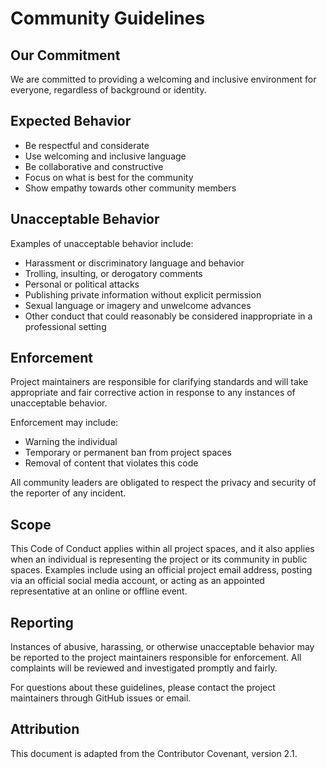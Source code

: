 # Community Guidelines

## Our Commitment

We are committed to providing a welcoming and inclusive environment for everyone, regardless of background or identity.

## Expected Behavior

- Be respectful and considerate
- Use welcoming and inclusive language
- Be collaborative and constructive
- Focus on what is best for the community
- Show empathy towards other community members

## Unacceptable Behavior

Examples of unacceptable behavior include:

- Harassment or discriminatory language and behavior
- Trolling, insulting, or derogatory comments
- Personal or political attacks
- Publishing private information without explicit permission
- Sexual language or imagery and unwelcome advances
- Other conduct that could reasonably be considered inappropriate in a professional setting

## Enforcement

Project maintainers are responsible for clarifying standards and will take appropriate and fair corrective action in response to any instances of unacceptable behavior.

Enforcement may include:
- Warning the individual
- Temporary or permanent ban from project spaces
- Removal of content that violates this code

All community leaders are obligated to respect the privacy and security of the reporter of any incident.

## Scope

This Code of Conduct applies within all project spaces, and it also applies when an individual is representing the project or its community in public spaces. Examples include using an official project email address, posting via an official social media account, or acting as an appointed representative at an online or offline event.

## Reporting

Instances of abusive, harassing, or otherwise unacceptable behavior may be reported to the project maintainers responsible for enforcement. All complaints will be reviewed and investigated promptly and fairly.

For questions about these guidelines, please contact the project maintainers through GitHub issues or email.

## Attribution

This document is adapted from the Contributor Covenant, version 2.1.
